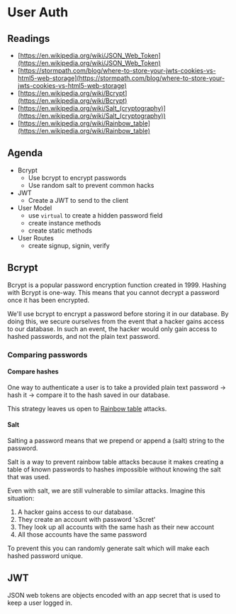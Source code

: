 # User Auth

## Readings

* [https://en.wikipedia.org/wiki/JSON_Web_Token](https://en.wikipedia.org/wiki/JSON_Web_Token)
* [https://stormpath.com/blog/where-to-store-your-jwts-cookies-vs-html5-web-storage](https://stormpath.com/blog/where-to-store-your-jwts-cookies-vs-html5-web-storage)
* [https://en.wikipedia.org/wiki/Bcrypt](https://en.wikipedia.org/wiki/Bcrypt)
* [https://en.wikipedia.org/wiki/Salt_(cryptography)](https://en.wikipedia.org/wiki/Salt_(cryptography))
* [https://en.wikipedia.org/wiki/Rainbow_table](https://en.wikipedia.org/wiki/Rainbow_table)

## Agenda

* Bcrypt
  * Use bcrypt to encrypt passwords
  * Use random salt to prevent common hacks
* JWT
  * Create a JWT to send to the client
* User Model
  * use `virtual` to create a hidden password field
  * create instance methods
  * create static methods
* User Routes
  * create signup, signin, verify

## Bcrypt

Bcrypt is a popular password encryption function created in 1999. Hashing with Bcrypt is one-way.
This means that you cannot decrypt a password once it has been encrypted.

We'll use bcrypt to encrypt a password before storing it in our database. By doing this, we secure
ourselves from the event that a hacker gains access to our database. In such an event, the hacker
would only gain access to hashed passwords, and not the plain text password.

### Comparing passwords

#### Compare hashes

One way to authenticate a user is to take a provided plain text password -> hash it -> compare
it to the hash saved in our database.

This strategy leaves us open to [Rainbow table](https://en.wikipedia.org/wiki/Rainbow_table)
attacks.

#### Salt

Salting a password means that we prepend or append a (salt) string to the password.

Salt is a way to prevent rainbow table attacks because it makes creating a table of known
passwords to hashes impossible without knowing the salt that was used.

Even with salt, we are still vulnerable to similar attacks. Imagine this situation:

1. A hacker gains access to our database.
1. They create an account with password 's3cret'
1. They look up all accounts with the same hash as their new account
1. All those accounts have the same password

To prevent this you can randomly generate salt which will make each hashed password unique.

## JWT

JSON web tokens are objects encoded with an app secret that is used to keep a user logged in.
